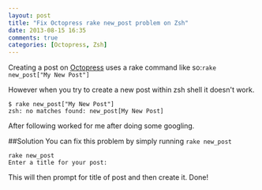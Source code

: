 ```yaml
---
layout: post
title: "Fix Octopress rake new_post problem on Zsh"
date: 2013-08-15 16:35
comments: true
categories: [Octopress, Zsh]
---
```

<!-- more -->

Creating a post on [Octopress](http://octopress.org) uses a rake command like so:`rake new_post["My New Post"]`

However when you try to create a new post within zsh shell it doesn't work. 

    $ rake new_post["My New Post"]
    zsh: no matches found: new_post[My New Post]

After following worked for me after doing some googling.

##Solution
You can fix this problem by simply running ```rake new_post```

    rake new_post
    Enter a title for your post:


This will then prompt for title of post and then create it. Done!